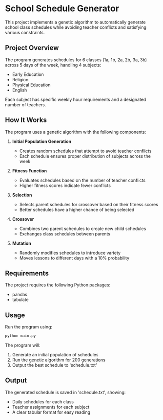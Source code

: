 # School Schedule Generator

This project implements a genetic algorithm to automatically generate school class schedules while avoiding teacher conflicts and satisfying various constraints.

## Project Overview

The program generates schedules for 6 classes (1a, 1b, 2a, 2b, 3a, 3b) across 5 days of the week, handling 4 subjects:
- Early Education
- Religion
- Physical Education
- English

Each subject has specific weekly hour requirements and a designated number of teachers.

## How It Works

The program uses a genetic algorithm with the following components:

1. **Initial Population Generation**
   - Creates random schedules that attempt to avoid teacher conflicts
   - Each schedule ensures proper distribution of subjects across the week

2. **Fitness Function**
   - Evaluates schedules based on the number of teacher conflicts
   - Higher fitness scores indicate fewer conflicts

3. **Selection**
   - Selects parent schedules for crossover based on their fitness scores
   - Better schedules have a higher chance of being selected

4. **Crossover**
   - Combines two parent schedules to create new child schedules
   - Exchanges class schedules between parents

5. **Mutation**
   - Randomly modifies schedules to introduce variety
   - Moves lessons to different days with a 10% probability

## Requirements

The project requires the following Python packages:
- pandas
- tabulate

## Usage

Run the program using:
```bash
python main.py
```

The program will:
1. Generate an initial population of schedules
2. Run the genetic algorithm for 200 generations
3. Output the best schedule to 'schedule.txt'

## Output

The generated schedule is saved in 'schedule.txt', showing:
- Daily schedules for each class
- Teacher assignments for each subject
- A clear tabular format for easy reading